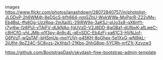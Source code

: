 



images
https://www.flickr.com/photos/janashdown/28072840757/in/photolist-JLGDvP-2h6WM4t-8eDScS-bfh664-nmGZhU-WxkWWa-MyPqrR-Z22yMv-Eb4BsL-ffs6Gg-UzzRpq-2mXajXL-29iRW9q-3aKSJ-pUo3x8-qX6nYt-r7yr6w-fz6PUi-vTAjFV-dUkNAo-fgUVzD-V2J8DD-8gGBa1-dUfbxK-afLweC-c8HCfG-vhLJMb-q1f3py-4n9c4L-qEnSDC-Eb4zFj-xa61C3-HVNJof-G6fVuT-wQsTAF-bHSmUp-mqYUVr-o45KH-8oGhex-5e1XxG-wN9ikL-2jUfht-9pZ24C-5C8vzs-2kXhbi1-21Kbs-2hhG8pp-5YCRh-nrfZ1t-Xzvzw3

https://github.com/BootstrapDash/skydash-free-bootstrap-admin-template